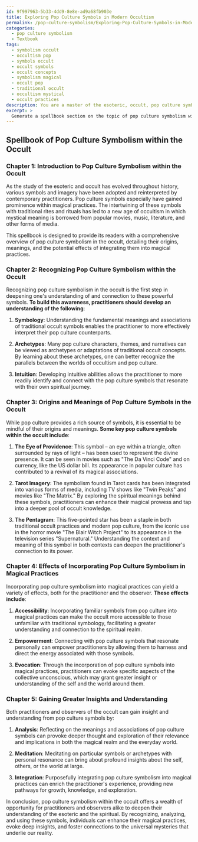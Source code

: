 ```yaml
---
id: 9f997963-5b33-4dd9-8e8e-ad9a68fb903e
title: Exploring Pop Culture Symbols in Modern Occultism
permalink: /pop-culture-symbolism/Exploring-Pop-Culture-Symbols-in-Modern-Occultism/
categories:
  - pop culture symbolism
  - Textbook
tags:
  - symbolism occult
  - occultism pop
  - symbols occult
  - occult symbols
  - occult concepts
  - symbolism magical
  - occult pop
  - traditional occult
  - occultism mystical
  - occult practices
description: You are a master of the esoteric, occult, pop culture symbolism and education, you have written many textbooks on the subject in ways that provide students with rich and deep understanding of the subject. You are being asked to write textbook-like sections on a topic and you do it with full context, explainability, and reliability in accuracy to the true facts of the topic at hand, in a textbook style that a student would easily be able to learn from, in a rich, engaging, and contextual way. Always include relevant context (such as formulas and history), related concepts, and in a way that someone can gain deep insights from.
excerpt: > 
  Generate a spellbook section on the topic of pop culture symbolism within the occult, exploring how these symbols can be recognized, their origins, and their meanings. Explain the effects of incorporating such symbolism in magical practices and how it can be used by both practitioners and observers to gain greater insights and understanding from these symbols.
---
```


## Spellbook of Pop Culture Symbolism within the Occult

### Chapter 1: Introduction to Pop Culture Symbolism within the Occult

As the study of the esoteric and occult has evolved throughout history, various symbols and imagery have been adopted and reinterpreted by contemporary practitioners. Pop culture symbols especially have gained prominence within magical practices. The intertwining of these symbols with traditional rites and rituals has led to a new age of occultism in which mystical meaning is borrowed from popular movies, music, literature, and other forms of media.

This spellbook is designed to provide its readers with a comprehensive overview of pop culture symbolism in the occult, detailing their origins, meanings, and the potential effects of integrating them into magical practices.

### Chapter 2: Recognizing Pop Culture Symbolism within the Occult

Recognizing pop culture symbolism in the occult is the first step in deepening one's understanding of and connection to these powerful symbols. **To build this awareness, practitioners should develop an understanding of the following**:

1. ****Symbology****: Understanding the fundamental meanings and associations of traditional occult symbols enables the practitioner to more effectively interpret their pop culture counterparts.

2. ****Archetypes****: Many pop culture characters, themes, and narratives can be viewed as archetypes or adaptations of traditional occult concepts. By learning about these archetypes, one can better recognize the parallels between the worlds of occultism and pop culture.

3. ****Intuition****: Developing intuitive abilities allows the practitioner to more readily identify and connect with the pop culture symbols that resonate with their own spiritual journey.

### Chapter 3: Origins and Meanings of Pop Culture Symbols in the Occult

While pop culture provides a rich source of symbols, it is essential to be mindful of their origins and meanings. **Some key pop culture symbols within the occult include**:

1. ****The Eye of Providence****: This symbol – an eye within a triangle, often surrounded by rays of light – has been used to represent the divine presence. It can be seen in movies such as "The Da Vinci Code" and on currency, like the US dollar bill. Its appearance in popular culture has contributed to a revival of its magical associations.

2. ****Tarot Imagery****: The symbolism found in Tarot cards has been integrated into various forms of media, including TV shows like "Twin Peaks" and movies like "The Matrix." By exploring the spiritual meanings behind these symbols, practitioners can enhance their magical prowess and tap into a deeper pool of occult knowledge.

3. ****The Pentagram****: This five-pointed star has been a staple in both traditional occult practices and modern pop culture, from the iconic use in the horror movie "The Blair Witch Project" to its appearance in the television series "Supernatural." Understanding the context and meaning of this symbol in both contexts can deepen the practitioner's connection to its power.

### Chapter 4: Effects of Incorporating Pop Culture Symbolism in Magical Practices

Incorporating pop culture symbolism into magical practices can yield a variety of effects, both for the practitioner and the observer. **These effects include**:

1. ****Accessibility****: Incorporating familiar symbols from pop culture into magical practices can make the occult more accessible to those unfamiliar with traditional symbology, facilitating a greater understanding and connection to the spiritual realm.

2. ****Empowerment****: Connecting with pop culture symbols that resonate personally can empower practitioners by allowing them to harness and direct the energy associated with those symbols.

3. ****Evocation****: Through the incorporation of pop culture symbols into magical practices, practitioners can evoke specific aspects of the collective unconscious, which may grant greater insight or understanding of the self and the world around them.

### Chapter 5: Gaining Greater Insights and Understanding

Both practitioners and observers of the occult can gain insight and understanding from pop culture symbols by:

1. ****Analysis****: Reflecting on the meanings and associations of pop culture symbols can provoke deeper thought and exploration of their relevance and implications in both the magical realm and the everyday world.

2. ****Meditation****: Meditating on particular symbols or archetypes with personal resonance can bring about profound insights about the self, others, or the world at large.

3. ****Integration****: Purposefully integrating pop culture symbolism into magical practices can enrich the practitioner's experience, providing new pathways for growth, knowledge, and exploration.

In conclusion, pop culture symbolism within the occult offers a wealth of opportunity for practitioners and observers alike to deepen their understanding of the esoteric and the spiritual. By recognizing, analyzing, and using these symbols, individuals can enhance their magical practices, evoke deep insights, and foster connections to the universal mysteries that underlie our reality.
